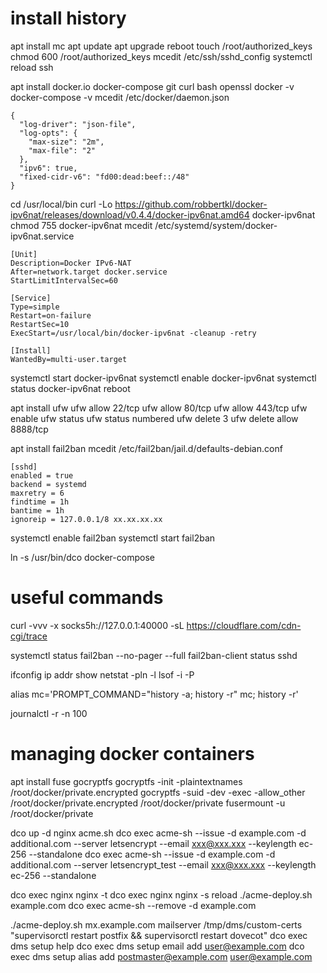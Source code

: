 # install history

apt install mc
apt update
apt upgrade
reboot
touch /root/authorized_keys
chmod 600 /root/authorized_keys
mcedit /etc/ssh/sshd_config
systemctl reload ssh

apt install docker.io docker-compose git curl bash openssl
docker -v
docker-compose -v
mcedit /etc/docker/daemon.json
```
{
  "log-driver": "json-file",
  "log-opts": {
    "max-size": "2m",
    "max-file": "2"
  },
  "ipv6": true,
  "fixed-cidr-v6": "fd00:dead:beef::/48"
}
```

cd /usr/local/bin
curl -Lo https://github.com/robbertkl/docker-ipv6nat/releases/download/v0.4.4/docker-ipv6nat.amd64 docker-ipv6nat
chmod 755 docker-ipv6nat
mcedit /etc/systemd/system/docker-ipv6nat.service
```
[Unit]
Description=Docker IPv6-NAT
After=network.target docker.service
StartLimitIntervalSec=60

[Service]
Type=simple
Restart=on-failure
RestartSec=10
ExecStart=/usr/local/bin/docker-ipv6nat -cleanup -retry

[Install]
WantedBy=multi-user.target
```
systemctl start docker-ipv6nat
systemctl enable docker-ipv6nat
systemctl status docker-ipv6nat
reboot

apt install ufw
ufw allow 22/tcp
ufw allow 80/tcp
ufw allow 443/tcp
ufw enable
ufw status
ufw status numbered
ufw delete 3
ufw delete allow 8888/tcp

apt install fail2ban
mcedit /etc/fail2ban/jail.d/defaults-debian.conf
```
[sshd]
enabled = true
backend = systemd
maxretry = 6
findtime = 1h
bantime = 1h
ignoreip = 127.0.0.1/8 xx.xx.xx.xx
```
systemctl enable fail2ban
systemctl start fail2ban

ln -s /usr/bin/dco docker-compose

# useful commands

curl -vvv -x socks5h://127.0.0.1:40000 -sL https://cloudflare.com/cdn-cgi/trace

systemctl status fail2ban --no-pager --full
fail2ban-client status sshd

ifconfig
ip addr show
netstat -pln -l
lsof -i -P

alias mc='PROMPT_COMMAND="history -a; history -r" mc; history -r'

journalctl -r -n 100


# managing docker containers

apt install fuse gocryptfs
gocryptfs -init -plaintextnames /root/docker/private.encrypted
gocryptfs -suid -dev -exec -allow_other /root/docker/private.encrypted /root/docker/private
fusermount -u /root/docker/private

dco up -d nginx acme.sh
dco exec acme-sh --issue -d example.com -d additional.com --server letsencrypt --email xxx@xxx.xxx --keylength ec-256 --standalone
dco exec acme-sh --issue -d example.com -d additional.com --server letsencrypt_test --email xxx@xxx.xxx --keylength ec-256 --standalone

dco exec nginx nginx -t
dco exec nginx nginx -s reload
./acme-deploy.sh example.com
dco exec acme-sh --remove -d example.com

./acme-deploy.sh mx.example.com mailserver /tmp/dms/custom-certs "supervisorctl restart postfix && supervisorctl restart dovecot"
dco exec dms setup help
dco exec dms setup email add user@example.com
dco exec dms setup alias add postmaster@example.com user@example.com
